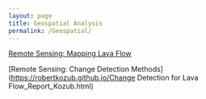 ```yaml
---
layout: page
title: Geospatial Analysis
permalink: /Geospatial/
---
```


[Remote Sensing: Mapping Lava Flow](https://robertkozub.github.io/MappingLavaFlow.html)

[Remote Sensing: Change Detection Methods](https://robertkozub.github.io/Change Detection for Lava Flow_Report_Kozub.html)

